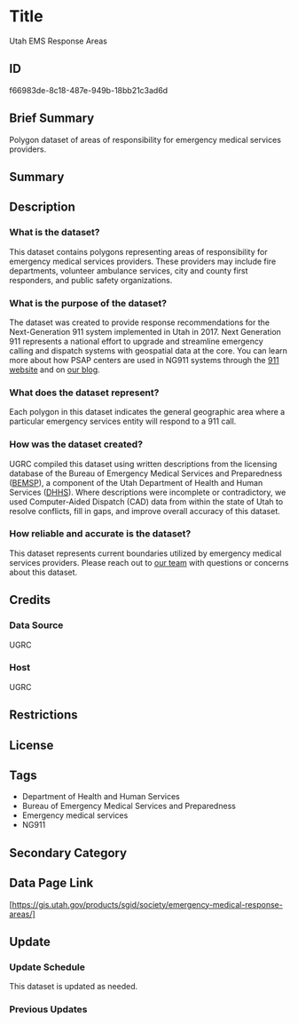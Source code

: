 # Title

Utah EMS Response Areas

## ID

f66983de-8c18-487e-949b-18bb21c3ad6d

## Brief Summary

Polygon dataset of areas of responsibility for emergency medical services providers.

## Summary

## Description

### What is the dataset?

This dataset contains polygons representing areas of responsibility for emergency medical services providers. These providers may include fire departments, volunteer ambulance services, city and county first responders, and public safety organizations.

### What is the purpose of the dataset?

The dataset was created to provide response recommendations for the Next-Generation 911 system implemented in Utah in 2017. Next Generation 911 represents a national effort to upgrade and streamline emergency calling and dispatch systems with geospatial data at the core. You can learn more about how PSAP centers are used in NG911 systems through the [911 website](https://www.911.gov/issues/ng911/video-benefits-of-next-generation-911/) and on [our blog](https://gis.utah.gov/blog/2017-12-28-utah-ng911-gis-database/).

<!--- Does this dataset have anything to do with NG911? The original metadata mentioned that that was why this dataset was created, but thought I'd double check. I've had a few datasets that I thought were related to NG911 but turned out not to be XD --->

### What does the dataset represent?

Each polygon in this dataset indicates the general geographic area where a particular emergency services entity will respond to a 911 call.

### How was the dataset created?

UGRC compiled this dataset using written descriptions from the licensing database of the Bureau of Emergency Medical Services and Preparedness ([BEMSP](https://ems.utah.gov/)), a component of the Utah Department of Health and Human Services ([DHHS](https://dhhs.utah.gov/)). Where descriptions were incomplete or contradictory, we used Computer-Aided Dispatch (CAD) data from within the state of Utah to resolve conflicts, fill in gaps, and improve overall accuracy of this dataset.

### How reliable and accurate is the dataset?

This dataset represents current boundaries utilized by emergency medical services providers. Please reach out to [our team](https://gis.utah.gov/contact/) with questions or concerns about this dataset.

## Credits

### Data Source

UGRC

### Host

UGRC

## Restrictions

## License

## Tags

- Department of Health and Human Services
- Bureau of Emergency Medical Services and Preparedness
- Emergency medical services
- NG911

## Secondary Category

## Data Page Link

[https://gis.utah.gov/products/sgid/society/emergency-medical-response-areas/]

## Update

### Update Schedule

This dataset is updated as needed.

### Previous Updates
